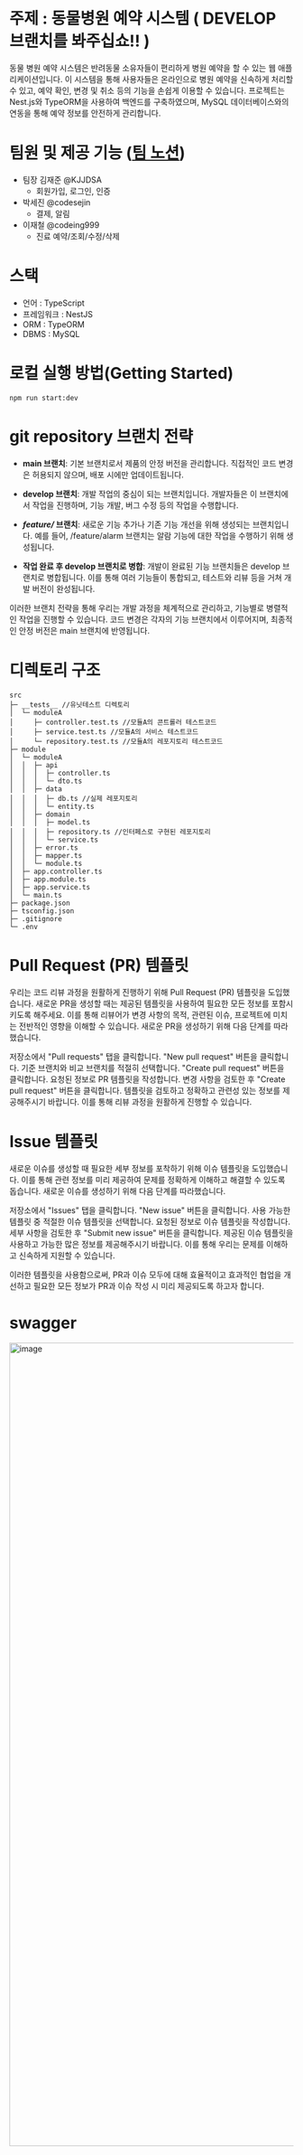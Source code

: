 # 주제 : 동물병원 예약 시스템 ( DEVELOP 브랜치를 봐주십쇼!! )
동물 병원 예약 시스템은 반려동물 소유자들이 편리하게 병원 예약을 할 수 있는 웹 애플리케이션입니다. 
이 시스템을 통해 사용자들은 온라인으로 병원 예약을 신속하게 처리할 수 있고, 예약 확인, 변경 및 취소 등의 기능을 손쉽게 이용할 수 있습니다. 
프로젝트는 Nest.js와 TypeORM을 사용하여 백엔드를 구축하였으며, MySQL 데이터베이스와의 연동을 통해 예약 정보를 안전하게 관리합니다.

# 팀원 및 제공 기능 ([팀 노션](https://reinvented-bamboo-5d0.notion.site/2-c3a16f18d54141bb9fb72e2d0c1cd8e9?pvs=4))
- 팀장 김재준 @KJJDSA
  - 회원가입, 로그인, 인증
- 박세진 @codesejin
  - 결제, 알림
- 이재철 @codeing999
  - 진료 예약/조회/수정/삭제
 
# 스택
- 언어 : TypeScript
- 프레임워크 : NestJS
- ORM : TypeORM
- DBMS : MySQL

# 로컬 실행 방법(Getting Started)

```
npm run start:dev
```

# git repository 브랜치 전략

- **main 브랜치**: 기본 브랜치로서 제품의 안정 버전을 관리합니다. 직접적인 코드 변경은 허용되지 않으며, 배포 시에만 업데이트됩니다.

- **develop 브랜치**: 개발 작업의 중심이 되는 브랜치입니다. 개발자들은 이 브랜치에서 작업을 진행하며, 기능 개발, 버그 수정 등의 작업을 수행합니다.

- ***feature/* 브랜치**: 새로운 기능 추가나 기존 기능 개선을 위해 생성되는 브랜치입니다. 예를 들어, /feature/alarm 브랜치는 알람 기능에 대한 작업을 수행하기 위해 생성됩니다.

- **작업 완료 후 develop 브랜치로 병합**: 개발이 완료된 기능 브랜치들은 develop 브랜치로 병합됩니다. 이를 통해 여러 기능들이 통합되고, 테스트와 리뷰 등을 거쳐 개발 버전이 완성됩니다.

이러한 브랜치 전략을 통해 우리는 개발 과정을 체계적으로 관리하고, 기능별로 병렬적인 작업을 진행할 수 있습니다. 코드 변경은 각자의 기능 브랜치에서 이루어지며, 최종적인 안정 버전은 main 브랜치에 반영됩니다.


# 디렉토리 구조

```
src                                        
├─ __tests__ //유닛테스트 디렉토리
│  └─ moduleA    
│     ├─ controller.test.ts //모듈A의 콘트롤러 테스트코드
│     ├─ service.test.ts //모듈A의 서비스 테스트코드
│     └─ repository.test.ts //모듈A의 레포지토리 테스트코드
├─ module                                  
│  └─ moduleA                                                      
│  │  ├─ api                               
│  │  │  ├─ controller.ts
│  │  │  └─ dto.ts  
│  │  ├─ data
│  │  │  ├─ db.ts //실제 레포지토리
│  │  │  └─ entity.ts                                                                    
│  │  ├─ domain                            
│  │  │  ├─ model.ts
│  │  │  ├─ repository.ts //인터페스로 구현된 레포지토리
│  │  │  └─ service.ts                                           
│  │  ├─ error.ts                             
│  │  ├─ mapper.ts                                    
│  │  └─ module.ts
│  ├─ app.controller.ts
│  ├─ app.module.ts
│  ├─ app.service.ts
│  └─ main.ts
├─ package.json                    
├─ tsconfig.json                 
├─ .gitignore              
└─ .env                                
```

# Pull Request (PR) 템플릿

우리는 코드 리뷰 과정을 원활하게 진행하기 위해 Pull Request (PR) 템플릿을 도입했습니다. 
새로운 PR을 생성할 때는 제공된 템플릿을 사용하여 필요한 모든 정보를 포함시키도록 해주세요. 
이를 통해 리뷰어가 변경 사항의 목적, 관련된 이슈, 프로젝트에 미치는 전반적인 영향을 이해할 수 있습니다. 새로운 PR을 생성하기 위해 다음 단계를 따라했습니다.

저장소에서 "Pull requests" 탭을 클릭합니다.
"New pull request" 버튼을 클릭합니다.
기준 브랜치와 비교 브랜치를 적절히 선택합니다.
"Create pull request" 버튼을 클릭합니다.
요청된 정보로 PR 템플릿을 작성합니다.
변경 사항을 검토한 후 "Create pull request" 버튼을 클릭합니다.
템플릿을 검토하고 정확하고 관련성 있는 정보를 제공해주시기 바랍니다. 이를 통해 리뷰 과정을 원활하게 진행할 수 있습니다.

# Issue 템플릿

새로운 이슈를 생성할 때 필요한 세부 정보를 포착하기 위해 이슈 템플릿을 도입했습니다. 
이를 통해 관련 정보를 미리 제공하여 문제를 정확하게 이해하고 해결할 수 있도록 돕습니다. 새로운 이슈를 생성하기 위해 다음 단계를 따라했습니다.

저장소에서 "Issues" 탭을 클릭합니다.
"New issue" 버튼을 클릭합니다.
사용 가능한 템플릿 중 적절한 이슈 템플릿을 선택합니다.
요청된 정보로 이슈 템플릿을 작성합니다.
세부 사항을 검토한 후 "Submit new issue" 버튼을 클릭합니다.
제공된 이슈 템플릿을 사용하고 가능한 많은 정보를 제공해주시기 바랍니다. 이를 통해 우리는 문제를 이해하고 신속하게 지원할 수 있습니다.

이러한 템플릿을 사용함으로써, PR과 이슈 모두에 대해 효율적이고 효과적인 협업을 개선하고 필요한 모든 정보가 PR과 이슈 작성 시 미리 제공되도록 하고자 합니다.

# swagger

<img width="1422" alt="image" src="https://github.com/plus-tdd/animalNest/assets/101460733/bdbe0b74-aac9-489e-8fd1-4c5d1db2d7e4">

